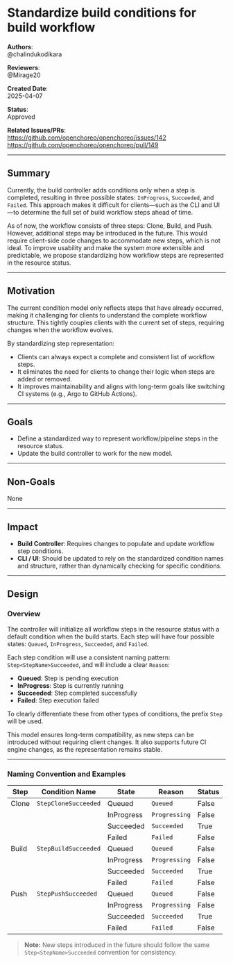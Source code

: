 # Standardize build conditions for build workflow

**Authors**:  
@chalindukodikara

**Reviewers**:  
@Mirage20

**Created Date**:  
2025-04-07

**Status**:  
Approved

**Related Issues/PRs**:  
https://github.com/openchoreo/openchoreo/issues/142
https://github.com/openchoreo/openchoreo/pull/149

---

## Summary
Currently, the build controller adds conditions only when a step is completed, resulting in three possible states: `InProgress`, `Succeeded`, and `Failed`. This approach makes it difficult for clients—such as the CLI and UI—to determine the full set of build workflow steps ahead of time.

As of now, the workflow consists of three steps: Clone, Build, and Push. However, additional steps may be introduced in the future. This would require client-side code changes to accommodate new steps, which is not ideal. To improve usability and make the system more extensible and predictable, we propose standardizing how workflow steps are represented in the resource status.

---

## Motivation

The current condition model only reflects steps that have already occurred, making it challenging for clients to understand the complete workflow structure. This tightly couples clients with the current set of steps, requiring changes when the workflow evolves.

By standardizing step representation:
- Clients can always expect a complete and consistent list of workflow steps.
- It eliminates the need for clients to change their logic when steps are added or removed.
- It improves maintainability and aligns with long-term goals like switching CI systems (e.g., Argo to GitHub Actions).
---

## Goals

- Define a standardized way to represent workflow/pipeline steps in the resource status.
- Update the build controller to work for the new model.

---

## Non-Goals

None

---

## Impact


- **Build Controller**: Requires changes to populate and update workflow step conditions.
- **CLI / UI**: Should be updated to rely on the standardized condition names and structure, rather than dynamically checking for specific conditions.
---


## Design

### Overview

The controller will initialize all workflow steps in the resource status with a default condition when the build starts. Each step will have four possible states: `Queued`, `InProgress`, `Succeeded`, and `Failed`.

Each step condition will use a consistent naming pattern: `Step<StepName>Succeeded`, and will include a clear `Reason`:

- **Queued**: Step is pending execution
- **InProgress**: Step is currently running
- **Succeeded**: Step completed successfully
- **Failed**: Step execution failed

To clearly differentiate these from other types of conditions, the prefix `Step` will be used.

This model ensures long-term compatibility, as new steps can be introduced without requiring client changes. It also supports future CI engine changes, as the representation remains stable.

---

### Naming Convention and Examples

| Step       | Condition Name        | State       | Reason        | Status |
|------------|-----------------------|-------------|----------------|--------|
| Clone      | `StepCloneSucceeded`  | Queued      | `Queued`       | False  |
|            |                       | InProgress  | `Progressing`  | False  |
|            |                       | Succeeded   | `Succeeded`    | True   |
|            |                       | Failed      | `Failed`       | False  |
| Build      | `StepBuildSucceeded`  | Queued      | `Queued`       | False  |
|            |                       | InProgress  | `Progressing`  | False  |
|            |                       | Succeeded   | `Succeeded`    | True   |
|            |                       | Failed      | `Failed`       | False  |
| Push       | `StepPushSucceeded`   | Queued      | `Queued`       | False  |
|            |                       | InProgress  | `Progressing`  | False  |
|            |                       | Succeeded   | `Succeeded`    | True   |
|            |                       | Failed      | `Failed`       | False  |

> **Note:** New steps introduced in the future should follow the same `Step<StepName>Succeeded` convention for consistency.
